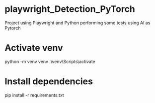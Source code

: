 # playwright_Detection_PyTorch
Project using Playwright and Python performing some tests using AI as Pytorch

# Activate venv
python -m venv venv
.\venv\Scripts\activate

# Install dependencies
pip install -r requirements.txt